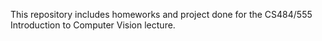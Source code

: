 This repository includes homeworks and project done for the CS484/555 Introduction to Computer Vision lecture.
